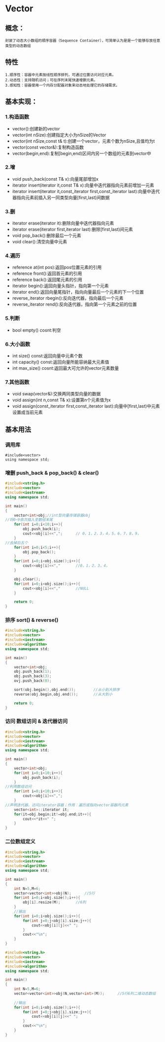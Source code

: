 # Vector

## 概念：
    封装了动态大小数组的顺序容器（Sequence Container），可简单认为是是一个能够存放任意类型的动态数组

## 特性
    1.顺序性：容器中元素按线性顺序排列，可通过位置访问对应元素。
    2.动态性：支持随机访问；可在序列末尾快速增删元素。
    3.感知性：容器使用一个内存分配器对象来动态地处理它的存储需求。

## 基本实现：
### 1.构造函数
  * vector():创建新的vector
  * vector(int nSize):创建指定大小为nSize的Vector
  * vector(int nSize,const t& t):创建一个vector，元素个数为nSize,且值均为t
  * vector(const vector&):复制构造函数
  * vector(begin,end):复制[begin,end)区间内另一个数组的元素到vector中
### 2.增
  * void push_back(const T& x):向量尾部增加x
  * iterator insert(iterator it,const T& x):向量中迭代器指向元素前增加一元素
  * iterator insert(iterator it,const_iterator first,const_iterator last):向量中迭代器指向元素前插入另一同类型向量[first,last)间数据
### 3.删
  * iterator erase(iterator it):删除向量中迭代器指向元素
  * iterator erase(iterator first,iterator last):删除[first,last)间元素
  * void pop_back():删除最后一个元素
  * void clear():清空向量中元素
### 4.遍历
  * reference at(int pos):返回pos位置元素的引用
  * reference front():返回首元素的引用
  * reference back():返回尾元素的引用
  * iterator begin():返回向量头指针，指向第一个元素
  * iterator end():返回向量尾指针，指向向量最后一个元素的下一个位置
  * reverse_iterator rbegin():反向迭代器，指向最后一个元素
  * reverse_iterator rend():反向迭代器，指向第一个元素之前的位置 
### 5.判断
  * bool empty() cosnt:判空
### 6.大小函数
  * int size() const:返回向量中元素个数
  * int capacity() const:返回向量所能容纳最大元素值
  * int max_size() cosnt:返回最大可允许的vector元素数量
### 7.其他函数
  * void swap(vector&):交换两同类型向量的数据
  * void assign(int n,const T& x):设置第n个元素值为x
  * void assign(const_iterator first,const_iterator last):向量中[first,last)中元素设置成当前元素

## 基本用法
### 调用库
```
#include<vector>
using namespace std;
```
### 增删 push_back & pop_back() & clear()
```c++
#include<string.h>
#include<vector>
#include<iostream>
using namespace std;

int main()
{
    vector<int>obj;//int型向量存储容器obj
//将0~9依次插入至数组末尾    
    for(int i=0;i<10;i++){
        obj.push_back(i);
        cout<<obj[i]<<",";      // 0，1，2，3，4，5，6，7，8，9，
    }
//去掉后五个
    for(int i=0;i<5;i++){
        obj.pop_back();
    }
    for(int i=0;i<obj.size();i++){
        cout<<obj[i]<<","       //0，1，2，3，4，
    }

    obj.clear();
    for(int i=0;i<obj.size();i++){
        cout<<obj[i]<<","       //NULL
    }

    return 0;
}

```
### 排序 sort() & reverse()
```cpp
#include<string.h>
#include<vector>
#include<iostream>
#include<algorithm>
using namespace std;

int main()
{
    vector<int>obj;
    obj.push_back(1);
    obj.push_back(3);
    ovj.push_back(0);

    sort(obj.begin(),obj.end());        //从小到大排序
    reverse(obj.begin,obj.end());       //从大到小

    return 0;
}
```
### 访问 数组访问 & 迭代器访问
```cpp
#include<string.h>
#include<vector>
#include<iostream>
#include<algorithm>
using namespace std;

int main()
{
    vector<int>obj;
    for(int i=0;i<10;i++){
        obj.push_back(i);
    }
//利用数组访问
    for(int i=0;i<10;i++){     
        cout<<obj[i]<<",";
    }
//声明迭代器，访问iterator容器；作用：遍历或指向vector容器内元素
    vector<int>::iterator it;       
    for(it=obj.begin;it!=obj.end;it++){
        cout<<*it<<" ";
    }
}
```
### 二位数组定义
```cpp
#include<string.h>
#include<vector>
#include<iostream>
#include<algorithm>
using namespace std;

int main()
{
    int N=5,M=6;
    vector<vector<int>>obj(N);      //5行
    for(int i=0;i<obj.size();i++){
        obj[i].resize(M);       //6列
    }
    //输出
    for(int i=0;i<obj.size();i++){
        for(int j=0;j<obj[i].size;j++){
            cout<<obj[i][j]<<" "; 
        }
        cout<<"\n";
    }
}
```

```cpp
#include<string.h>
#include<vector>
#include<iostream>
#include<algorithm>
using namespace std;

int main()
{
    int N=5,M=6;
    vector<vector<int>>obj(N,vector<int>(M));      //5行6列二维动态数组
   
    //输出
    for(int i=0;i<obj.size();i++){
        for(int j=0;j<obj[i].size;j++){
            cout<<obj[i][j]<<" "; 
        }
        cout<<"\n";
    }
}
```